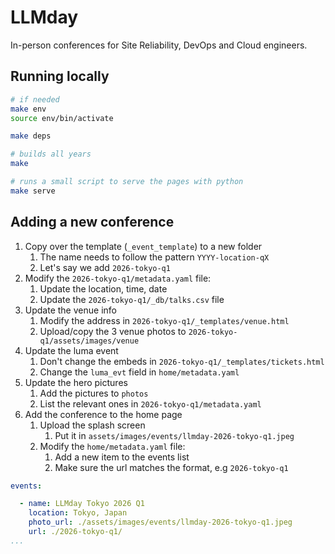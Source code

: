 # LLMday

In-person conferences for Site Reliability, DevOps and Cloud engineers.


## Running locally

```sh
# if needed
make env
source env/bin/activate

make deps

# builds all years
make

# runs a small script to serve the pages with python
make serve
```

## Adding a new conference

1. Copy over the template (`_event_template`) to a new folder
    1. The name needs to follow the pattern `YYYY-location-qX`
    1. Let's say we add `2026-tokyo-q1`
1. Modify the `2026-tokyo-q1/metadata.yaml` file:
    1. Update the location, time, date
    1. Update the `2026-tokyo-q1/_db/talks.csv` file
1. Update the venue info
    1. Modify the address in `2026-tokyo-q1/_templates/venue.html`
    1. Upload/copy the 3 venue photos to `2026-tokyo-q1/assets/images/venue`
1. Update the luma event
    1. Don't change the embeds in `2026-tokyo-q1/_templates/tickets.html`
    1. Change the `luma_evt` field in `home/metadata.yaml`
1. Update the hero pictures
    1. Add the pictures to `photos`
    1. List the relevant ones in `2026-tokyo-q1/metadata.yaml`
1. Add the conference to the home page
    1. Upload the splash screen
        1. Put it in `assets/images/events/llmday-2026-tokyo-q1.jpeg`
    1. Modify the `home/metadata.yaml` file:
        1. Add a new item to the events list
        1. Make sure the url matches the format, e.g `2026-tokyo-q1`

```yaml
events:

  - name: LLMday Tokyo 2026 Q1
    location: Tokyo, Japan
    photo_url: ./assets/images/events/llmday-2026-tokyo-q1.jpeg
    url: ./2026-tokyo-q1/
...
```